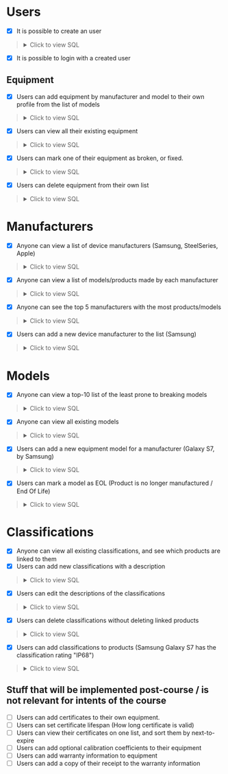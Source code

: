 
# Users
- [x] It is possible to create an user
<blockquote>
<details><summary> Click to view SQL </summary>
<p>

```SQL
INSERT INTO account (date_created, date_modified, name, username, password
VALUES (CURRENT_TIMESTAMP, CURRENT_TIMESTAMP, ?, ?, ?)
```
</p></details>
</blockquote>

- [x] It is possible to login with a created user

## Equipment
- [x] Users can add equipment by manufacturer and model to their own profile from the list of models
<blockquote>
<details><summary> Click to view SQL </summary>
<p>

```SQL
INSERT INTO equipment (date_created, date_modified, model_id, person_id, serialnumber, isbroken) 
VALUES (CURRENT_TIMESTAMP, CURRENT_TIMESTAMP, ?, ?, ?, ?)
```
</p></details>
</blockquote>

- [x] Users can view all their existing equipment 
<blockquote>
<details><summary> Click to view SQL </summary>
<p>

```SQL
SELECT equipment.id, equipment.person_id AS equipment_person_id, 
equipment.date_created, equipment.date_modified, equipment.model_id, equipment.serialnumber, equipment.isbroken
FROM equipment
WHERE ? = equipment.person_id
```
</p></details>
</blockquote>

- [x] Users can mark one of their equipment as broken, or fixed.
<blockquote>
<details><summary> Click to view SQL </summary>
<p>

```SQL
UPDATE equipment SET date_modified=CURRENT_TIMESTAMP, isbroken=? WHERE equipment.id = ?
```
</p></details>
</blockquote>

- [x] Users can delete equipment from their own list
<blockquote>
<details><summary> Click to view SQL </summary>
<p>

```SQL
DELETE FROM equipment WHERE equipment.id = ?
```
</p></details>
</blockquote>

# Manufacturers
- [x] Anyone can view a list of device manufacturers (Samsung, SteelSeries, Apple)
<blockquote>
<details><summary>Click to view SQL</summary>
<p>

```SQL
 SELECT * FROM Manufacturer
```
</p></details>
</blockquote>

- [x] Anyone can view a list of models/products made by each manufacturer
<blockquote>
<details><summary>Click to view SQL</summary>
<p>

```SQL
 SELECT * FROM Product WHERE product.manufacturer_id = ?
```
</p></details>
</blockquote>

- [x] Anyone can see the top 5 manufacturers with the most products/models
<blockquote>
<details><summary>Click to view SQL</summary>
<p>

```SQL
 SELECT Manufacturer.id, COUNT(Product.name) as count, Manufacturer.name FROM Manufacturer, Product
 WHERE Manufacturer.id = Product.manufacturer_id 
 GROUP BY Manufacturer.id 
 ORDER BY count DESC 
 LIMIT 5
```
</p></details>
</blockquote>
	
- [x] Users can add a new device manufacturer to the list (Samsung)
<blockquote>
<details><summary>Click to view SQL</summary>
<p>

```SQL
INSERT INTO manufacturer (date_created, date_modified, name) 
VALUES (CURRENT_TIMESTAMP, CURRENT_TIMESTAMP, ?)
```
</p></details>
</blockquote>

# Models
- [x] Anyone can view a top-10 list of the least prone to breaking models
<blockquote>
<details><summary>Click to view SQL</summary>
<p>

```SQL
SELECT product.id, 
       product.name, 
       (SELECT 100.0 * (SELECT Count(*) 
                        FROM   equipment 
                        WHERE  equipment.model_id = product.id 
                               AND equipment.isbroken) / (SELECT Count(*) 
                                                          FROM   equipment 
                                                          WHERE equipment.model_id = product.id)) 
		AS brokenavg 
FROM   product 
WHERE  brokenavg IS NOT NULL 
GROUP  BY product.id 
ORDER  BY brokenavg ASC 
LIMIT  10 
```

</p></details>
</blockquote>

- [x] Anyone can view all existing models
<blockquote>
<details><summary>Click to view SQL</summary>
<p>

```SQL
 SELECT * FROM Product
```
</p></details>
</blockquote>

- [x] Users can add a new equipment model for a manufacturer (Galaxy S7, by Samsung)
<blockquote>
<details><summary>Click to view SQL</summary>
<p>

```SQL
 INSERT INTO product (date_created, date_modified, name, manufacturer_id, eol) 
 VALUES (CURRENT_TIMESTAMP, CURRENT_TIMESTAMP, ?, ?, ?)
```
</p></details>
</blockquote>

- [x] Users can mark a model as EOL (Product is no longer manufactured / End Of Life)
<blockquote>
<details><summary> Click to view SQL </summary>
<p>

```SQL
UPDATE product SET date_modified=CURRENT_TIMESTAMP, eol=? WHERE product.id = ?
```

</p></details>
</blockquote>


# Classifications
- [x] Anyone can view all existing classifications, and see which products are linked to them
- [x] Users can add new classifications with a description
<blockquote>
<details><summary> Click to view SQL </summary>
<p>

```SQL
INSERT INTO "Classification" (date_created, date_modified, name, description) 
VALUES (CURRENT_TIMESTAMP, CURRENT_TIMESTAMP, ?, ?)
```

</p></details>
</blockquote>

- [x] Users can edit the descriptions of the classifications
<blockquote>
<details><summary> Click to view SQL </summary>
<p>

```SQL
UPDATE "Classification" SET date_modified=CURRENT_TIMESTAMP, description=? 
WHERE "Classification".id = ?
```

</p></details>
</blockquote>

- [x] Users can delete classifications without deleting linked products
<blockquote>
<details><summary> Click to view SQL </summary>
<p>

```SQL
DELETE FROM "ClassificationProduct" 
       WHERE "ClassificationProduct".classification_id = ? 
              AND "ClassificationProduct".product_id = ?
DELETE FROM "Classification" 
       WHERE "Classification".id = ?
```

</p></details>
</blockquote>

- [x] Users can add classifications to products (Samsung Galaxy S7 has the classification rating "IP68")
<blockquote>
<details><summary> Click to view SQL </summary>
<p>

```SQL
INSERT INTO "ClassificationProduct" (classification_id, product_id) VALUES (?, ?)
```

</p></details>
</blockquote>

## Stuff that will be implemented post-course / is not relevant for intents of the course

- [ ] Users can add certificates to their own equipment.
- [ ] Users can set certificate lifespan (How long certificate is valid)
- [ ] Users can view their certificates on one list, and sort them by next-to-expire
- [ ] Users can add optional calibration coefficients to their equipment
- [ ] Users can add warranty information to equipment
- [ ] Users can add a copy of their receipt to the warranty information